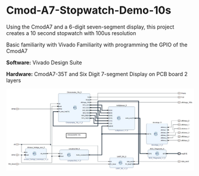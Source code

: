 # Cmod-A7-Stopwatch-Demo-10s
Using the CmodA7 and a 6-digit seven-segment display, this project creates a 10 second stopwatch with 100us resolution

Basic familiarity with Vivado
Familiarity with programming the GPIO of the CmodA7

**Software:**  Vivado Design Suite

**Hardware:**  CmodA7-35T and Six Digit 7-segment Display on PCB board 2 layers
  
![ezcv logo](https://github.com/fabzz60/Cmod-A7-Stopwatch-Demo-10s/blob/main/design_vivado.jpg)
